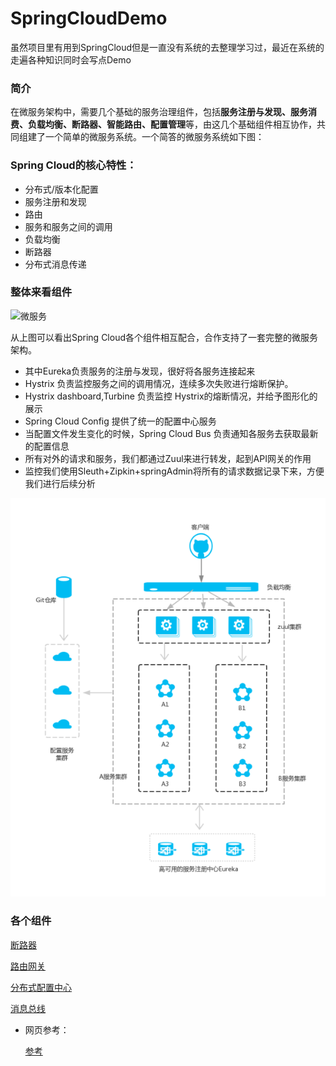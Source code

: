 # SpringCloudDemo


虽然项目里有用到SpringCloud但是一直没有系统的去整理学习过，最近在系统的走遍各种知识同时会写点Demo

### 简介

在微服务架构中，需要几个基础的服务治理组件，包括**服务注册与发现、服务消费、负载均衡、断路器、智能路由、配置管理**等，由这几个基础组件相互协作，共同组建了一个简单的微服务系统。一个简答的微服务系统如下图：

### Spring Cloud的核心特性： 

- 分布式/版本化配置
- 服务注册和发现
- 路由
- 服务和服务之间的调用
- 负载均衡
- 断路器
- 分布式消息传递

### 整体来看组件

![微服务](https://github.com/shanyao19940801/SpringCloudDemo/blob/master/image/cloud02.png)

从上图可以看出Spring Cloud各个组件相互配合，合作支持了一套完整的微服务架构。 

- 其中Eureka负责服务的注册与发现，很好将各服务连接起来
- Hystrix 负责监控服务之间的调用情况，连续多次失败进行熔断保护。
- Hystrix dashboard,Turbine 负责监控 Hystrix的熔断情况，并给予图形化的展示
- Spring Cloud Config 提供了统一的配置中心服务
- 当配置文件发生变化的时候，Spring Cloud Bus 负责通知各服务去获取最新的配置信息
- 所有对外的请求和服务，我们都通过Zuul来进行转发，起到API网关的作用
- 监控我们使用Sleuth+Zipkin+springAdmin将所有的请求数据记录下来，方便我们进行后续分析

![tu1](https://github.com/shanyao19940801/SpringCloudDemo/blob/master/image/cloud01.png)

### 各个组件
[断路器](https://github.com/shanyao19940801/SpringCloudDemo/blob/master/files/%E6%96%AD%E8%B7%AF%E5%99%A8.md)

[路由网关](https://github.com/shanyao19940801/SpringCloudDemo/blob/master/files/%E7%BD%91%E5%85%B3.md)
 
[分布式配置中心](https://github.com/shanyao19940801/SpringCloudDemo/blob/master/files/%E5%88%86%E5%B8%83%E5%BC%8F%E9%85%8D%E7%BD%AE%E4%B8%AD%E5%BF%83.md)
 
[消息总线](https://github.com/shanyao19940801/SpringCloudDemo/blob/master/files/%E6%B6%88%E6%81%AF%E6%80%BB%E7%BA%BF.md)


* 网页参考：

	[参考](https://blog.csdn.net/forezp/article/details/70148833/)
